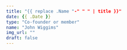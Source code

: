 ```yaml
---
title: "{{ replace .Name "-" " " | title }}"
date: {{ .Date }}
type: "Co-founder or member"
name: "John Wiggims"
img_url: ""
draft: false
---
```

